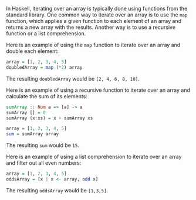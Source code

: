 In Haskell, iterating over an array is typically done using functions from the standard library. One common way to iterate over an array is to use the `map` function, which applies a given function to each element of an array and returns a new array with the results. Another way is to use a recursive function or a list comprehension.

Here is an example of using the `map` function to iterate over an array and double each element:

```haskell
array = [1, 2, 3, 4, 5]
doubledArray = map (*2) array
```

The resulting `doubledArray` would be `[2, 4, 6, 8, 10]`.

Here is an example of using a recursive function to iterate over an array and calculate the sum of its elements:

```haskell
sumArray :: Num a => [a] -> a
sumArray [] = 0
sumArray (x:xs) = x + sumArray xs

array = [1, 2, 3, 4, 5]
sum = sumArray array
```

The resulting `sum` would be `15`.

Here is an example of using a list comprehension to iterate over an array and filter out all even numbers:

```haskell
array = [1, 2, 3, 4, 5]
oddsArray = [x | x <- array, odd x]
```

The resulting `oddsArray` would be `[1,3,5]`.